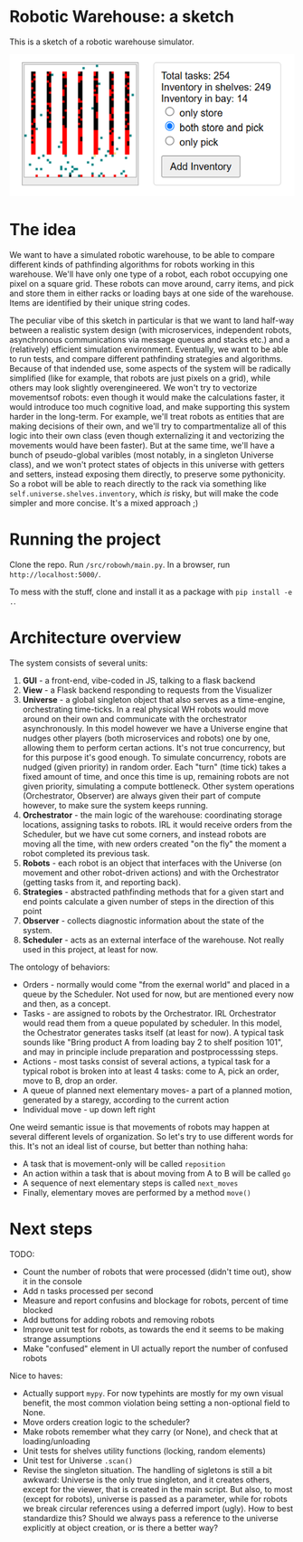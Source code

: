 # Robotic Warehouse: a sketch

This is a sketch of a robotic warehouse simulator.

![Screenshot with a mid-sized WH](screenshot.png)

# The idea

We want to have a simulated robotic warehouse, to be able to compare different kinds of pathfinding algorithms for robots working in this warehouse. We'll have only one type of a robot, each robot occupying one pixel on a square grid. These robots can move around, carry items, and pick and store them in either racks or loading bays at one side of the warehouse. Items are identified by their unique string codes.

The peculiar vibe of this sketch in particular is that we want to land half-way between a realistic system design (with microservices, independent robots, asynchronous communications via message queues and stacks etc.) and a (relatively) efficient simulation environment. Eventually, we want to be able to run tests, and compare different pathfinding strategies and algorithms. Because of that indended use, some aspects of the system will be radically simplified (like for example, that robots are just pixels on a grid), while others may look slightly overengineered. We won't try to vectorize movementsof robots: even though it would make the calculations faster, it would introduce too much cognitive load, and make supporting this system harder in the long-term. For example, we'll treat robots as entities that are making decisions of their own, and we'll try to compartmentalize all of this logic into their own class (even though externalizing it and vectorizing the movements would have been faster). But at the same time, we'll have a bunch of pseudo-global varibles (most notably, in a singleton Universe class), and we won't protect states of objects in this universe with getters and setters, instead exposing them directly, to preserve some pythonicity. So a robot will be able to reach directly to the rack via something like `self.universe.shelves.inventory`, which _is_ risky, but will make the code simpler and more concise. It's a mixed approach ;)

# Running the project

Clone the repo. Run `/src/robowh/main.py`. In a browser, run `http://localhost:5000/`.

To mess with the stuff, clone and install it as a package with `pip install -e .`.

# Architecture overview

The system consists of several units:
1. **GUI** - a front-end, vibe-coded in JS, talking to a flask backend
2. **View** - a Flask backend responding to requests from the Visualizer
3. **Universe** - a global singleton object that also serves as a time-engine, orchestrating time-ticks. In a real physical WH robots would move around on their own and communicate with the orchestrator asynchronously. In this model however we have a Universe engine that nudges other players (both microservices and robots) one by one, allowing them to perform certan actions. It's not true concurrency, but for this purpose it's good enough. To simulate concurrency, robots are nudged (given priority) in random order. Each "turn" (time tick) takes a fixed amount of time, and once this time is up, remaining robots are not given priority, simulating a compute bottleneck. Other system operations (Orchestrator, Observer) are always given their part of compute however, to make sure the system keeps running.
4. **Orchestrator** - the main logic of the warehouse: coordinating storage locations, assigning tasks to robots. IRL it would receive orders from the Scheduler, but we have cut some corners, and instead robots are moving all the time, with new orders created "on the fly" the moment a robot completed its previous task.
5. **Robots** - each robot is an object that interfaces with the Universe (on movement and other robot-driven actions) and with the Orchestrator (getting tasks from it, and reporting back).
6. **Strategies** - abstracted pathfinding methods that for a given start and end points calculate a given number of steps in the direction of this point
6. **Observer** - collects diagnostic information about the state of the system.
7. **Scheduler** - acts as an external interface of the warehouse. Not really used in this project, at least for now.

The ontology of behaviors:
* Orders - normally would come "from the exernal world" and placed in a queue by the Scheduler. Not used for now, but are mentioned every now and then, as a concept.
* Tasks - are assigned to robots by the Orchestrator. IRL Orchestrator would read them from a queue populated by scheduler. In this model, the Ochestrator generates tasks itself (at least for now). A typical task sounds like "Bring product A from loading bay 2 to shelf position 101", and may in principle include preparation and postprocesssing steps.
* Actions - most tasks consist of several actions, a typical task for a typical robot is broken into at least 4 tasks: come to A, pick an order, move to B, drop an order.
* A queue of planned next elementary moves- a part of a planned motion, generated by a staregy, according to the current action
* Individual move - up down left right

One weird semantic issue is that movements of robots may happen at several different levels of organization. So let's try to use different words for this. It's not an ideal list of course, but better than nothing haha:
* A task that is movement-only will be called `reposition`
* An action within a task that is about moving from A to B will be called `go`
* A sequence of next elementary steps is called `next_moves`
* Finally, elementary moves are performed by a method `move()`

# Next steps

TODO:
* Count the number of robots that were processed (didn't time out), show it in the console
* Add n tasks processed per second
* Measure and report confusins and blockage for robots, percent of time blocked
* Add buttons for adding robots and removing robots
* Improve unit test for robots, as towards the end it seems to be making strange assumptions
* Make "confused" element in UI actually report the number of confused robots

Nice to haves:
* Actually support `mypy`. For now typehints are mostly for my own visual benefit, the most common violation being setting a non-optional field to None.
* Move orders creation logic to the scheduler?
* Make robots remember what they carry (or None), and check that at loading/unloading
* Unit tests for shelves utility functions (locking, random elements)
* Unit test for Universe `.scan()`
* Revise the singleton situation. The handling of sigletons is still a bit awkward: Universe is the only true singleton, and it creates others, except for the viewer, that is created in the main script. But also, to most (except for robots), universe is passed as a parameter, while for robots we break circular references using a deferred import (ugly). How to best standardize this? Should we always pass a reference to the universe explicitly at object creation, or is there a better way?